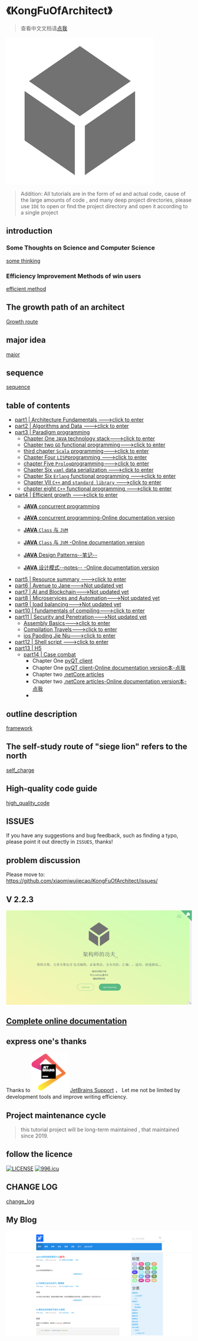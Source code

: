 
# 《KongFuOfArchitect》

>  查看中文文档请[点我](/README.md) 

![KongFuOfArchitect](/img/icon.svg)

> Addition: All tutorials are in the form of `md` and actual code,
> cause of the large amounts of code , and many deep project directories, please use `IDE` to open or find the project directory and open it according to a single project


## introduction

### Some Thoughts on **Science** and **Computer Science**

[some thinking](/thought.md)

### Efficiency Improvement Methods of win users 

[efficient method](/effective.md)

## The growth path of an architect

[Growth route](/path.md)

## major idea

[major](/major.md)

## sequence

[sequence](/sequence.md)

## table of contents

- [part1 | Architecture Fundamentals --->click to enter](/part1/README.md)
- [part2 | Algorithms and Data --->click to enter](/part2/README.md)
- [part3 | Paradigm programming](/part3/README.md)
  - [Chapter One `JAVA` technology stack--->click to enter](/part3/java/README.md)
  - [Chapter two `GO` functional programming--->click to enter](/part3/go/README.md)
  - [third chapter `Scala` programming--->click to enter](/part3/scala/README.md)
  - [Chapter Four `LISP`programming --->click to enter](/part3/lisp/README.md)
  - [chapter Five `Prolog`programming--->click to enter ](/part3/prolog/README.md)
  - [Chapter Six `yaml` data serialization --->click to enter ](/part3/yaml/README.md)
  - [Chapter Six `Erlang` functional programming --->click to enter ](/part3/erlang/README.md)
  - [Chapter VII `C++` and `standard library` --->click to enter ](/part3/c++_stl/README.md)
  - [chapter eight `C++` functional programming --->click to enter ](/part3/functionalProgramming/README.md)
- [part4 | Efficient growth --->click to enter](/part4/README.md)
    - [**JAVA** concurrent programming](/part4/java_concurrency/README.md)
    
    - [**JAVA** concurrent programming-Online documentation version](/part4/java_concurrency/README.md)
    
    - [**JAVA** `Class` 与 `JVM`](/part4/java_class_jvm/README.md)
    
    - [**JAVA** `Class` 与 `JVM` -Online documentation version](/part4/java_class_jvm/README.md)
    
    - [**JAVA** Design Patterns--笔记-- ](/part4/java_designPattern/README.md)
    
    - [**JAVA** 设计模式--notes-- -Online documentation version](/part4/java_designPattern/README.md)
- [part5 | Resource summary --->click to enter](/part5/README.md)
- [part6 | Avenue to Jane--->Not updated yet](/part6/README.md)
- [part7 | AI and Blockchain--->Not updated yet](/part7/README.md)
- [part8 | Microservices and Automation--->Not updated yet](/part8/README.md)
- [part9 | load balancing--->Not updated yet](/part9/README.md)
- [part10 | fundamentals of compiling--->click to enter](part10/README.md)
- [part11 | Security and Penetration--->Not updated yet](part11/README.md)
    - [Assembly Basics--->click to enter](https://github.com/xiaomiwujiecao/GAB)
    - [Compilation Travels--->click to enter](part11/assembly/README.md)
    - [ios Paoding Jie Niu--->click to enter](https://github.com/xiaomiwujiecao/iosKnife)
- [part12 | Shell script --->click to enter](https://github.com/xiaomiwujiecao/cleverShell)
- [part13 | H5](/part13/README.md)
  - [part14 | Case combat](/part14/README.md)
    - Chapter One [pyQT client](/part14/pyqt5/README.md)
    - Chapter One [pyQT client-Online documentation version本-点我](/part14/pyqt5/README.md)
    - Chapter two [.netCore articles](/part14/dotNetCore/README.md)
    - Chapter two [.netCore articles-Online documentation version本-点我](/part14/dotNetCore/README.md)
    - 
## outline description

[framework](/framework.md)

## The self-study route of "siege lion" refers to the north
 
[self_charge](/self_charge.md)


## High-quality code guide

[high_quality_code](/high_quality_code.md)
    

## ISSUES 

If you have any suggestions and bug feedback, such as finding a typo, please point it out directly in `ISSUES`, thanks!

## problem discussion 

Please move to: https://github.com/xiaomiwujiecao/KongFuOfArchitect/issues/


## V 2.2.3

![2.1-snap](img/snap.png)

## [Complete online documentation](https://xiaomiwujiecao.github.io/KongFuOfArchitect/)

## express one's thanks

Thanks to ![](img/jetbrains11.png)  [JetBrains Support](https://www.jetbrains.com/?from=KongFuOfArchitect) ， Let me not be limited by development tools and improve writing efficiency.

## Project maintenance cycle

> this tutorial project will be long-term maintained , that maintained since 2019.

## follow the licence

[![LICENSE](https://img.shields.io/badge/license-Anti%20996-blue.svg)](https://github.com/996icu/996.ICU/blob/master/LICENSE)
[![996.icu](https://img.shields.io/badge/link-996.icu-red.svg)](https://996.icu)

## CHANGE LOG

[change_log](change_log.md)


## My Blog

[![nodejs open source](img/ai_nodejs7.png)](https://tftp.top/)
